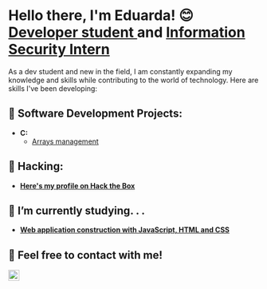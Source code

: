 <h1>Hello there, I'm Eduarda! 😊 <br/><a href="https://github.com/dud4rech">Developer student </a> and <a href="https://www.linkedin.com/in/eduarda-s-rech-6916aa231/">Information Security Intern</a></h1>
  
As a dev student and new in the field, I am constantly expanding my knowledge and skills while contributing to the world of technology.
Here are skills I've been developing:

<h2>📍 Software Development Projects:</h2>

- <b>C:</b>
  - [Arrays management](https://github.com/dud4rech/arrays-management)

<h2>📍 Hacking:</h2>

- <b>[Here's my profile on Hack the Box](https://app.hackthebox.com/profile/1517238)</b>
  
<h2>📍 I’m currently studying. . .</h2>

- <b>[Web application construction with JavaScript, HTML and CSS](https://www.udemy.com/course/curso-web/)</b>

<h2>📍 Feel free to contact with me!</h2>

[<img align="left" alt="Eduarda S. Rech | LinkedIn" width="22px" src="https://cdn.jsdelivr.net/npm/simple-icons@v3/icons/linkedin.svg" />][linkedin]

[linkedin]: https://www.linkedin.com/in/eduarda-s-rech-6916aa231/

<!--
**dud4rech/dud4rech** is a ✨ _special_ ✨ repository because its `README.md` (this file) appears on your GitHub profile.

Here are some ideas to get you started:

- 🔭 I’m currently working on ...
- 🌱 I’m currently learning ...
- 👯 I’m looking to collaborate on ...
- 🤔 I’m looking for help with ...
- 💬 Ask me about ...
- 📫 How to reach me: ...
- 😄 Pronouns: ...
- ⚡ Fun fact: ...
-->

